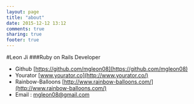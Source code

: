 ```yaml
---
layout: page
title: "about"
date: 2015-12-12 13:12
comments: true
sharing: true
footer: true
---
```

#Leon Ji
###Ruby on Rails Developer


*	 Github [https://github.com/mgleon08](https://github.com/mgleon08)
*  Yourator [www.yourator.co](http://www.yourator.co/)
*  Rainbow-Balloons [http://www.rainbow-balloons.com/](http://www.rainbow-balloons.com/)
*  Email : mgleon08@gmail.com